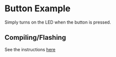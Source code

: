 # Button Example

Simply turns on the LED when the button is pressed.

## Compiling/Flashing
See the instructions [here](../README.md)